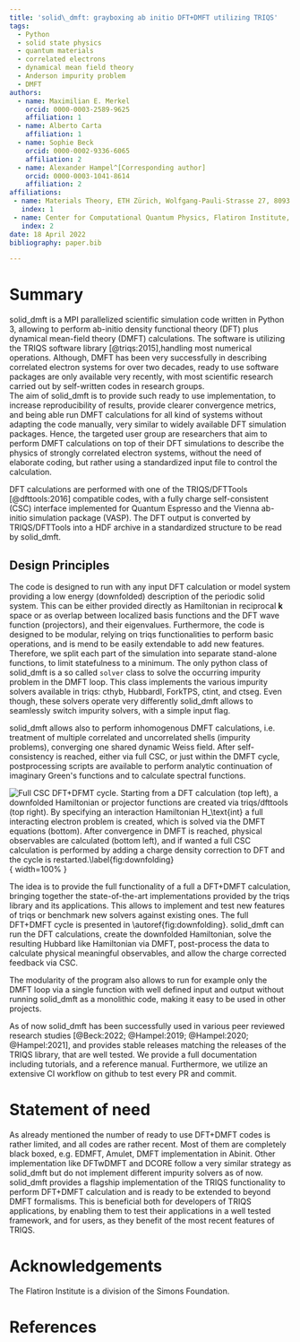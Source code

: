 ```yaml
---
title: 'solid\_dmft: grayboxing ab initio DFT+DMFT utilizing TRIQS'
tags:
  - Python
  - solid state physics
  - quantum materials
  - correlated electrons
  - dynamical mean field theory
  - Anderson impurity problem
  - DMFT
authors:
  - name: Maximilian E. Merkel 
    orcid: 0000-0003-2589-9625 
    affiliation: 1 
  - name: Alberto Carta
    affiliation: 1
  - name: Sophie Beck
    orcid: 0000-0002-9336-6065 
    affiliation: 2
  - name: Alexander Hampel^[Corresponding author]
    orcid: 0000-0003-1041-8614
    affiliation: 2
affiliations:
 - name: Materials Theory, ETH Zürich, Wolfgang-Pauli-Strasse 27, 8093 Zürich, Switzerland
   index: 1
 - name: Center for Computational Quantum Physics, Flatiron Institute, 162 5th Avenue, New York, NY 10010, USA
   index: 2
date: 18 April 2022
bibliography: paper.bib

---
```



# Summary

solid\_dmft is a MPI parallelized scientific simulation code written in Python 3, allowing to perform ab-initio density functional theory (DFT) plus dynamical mean-field theory (DMFT) calculations.
The software is utilizing the TRIQS software library [@triqs:2015],handling most numerical operations. 
Although, DMFT has been very successfully in describing correlated electron systems for over two decades, ready to use software packages are only available very recently, with most scientific research carried out by self-written codes in research groups.   
The aim of solid\_dmft is to provide such ready to use implementation, to increase reproducibility of results, provide clearer convergence metrics, and being able run DMFT calculations for all kind of systems without adapting the code manually, very similar to widely available DFT simulation packages. 
Hence, the targeted user group are researchers that aim to perform DMFT calculations on top of their DFT simulations to describe the physics of strongly correlated electron systems, without the need of elaborate coding, but rather using a standardized input file to control the calculation. 

DFT calculations are performed with one of the TRIQS/DFTTools [@dfttools:2016] compatible codes, with a fully charge self-consistent (CSC) interface implemented for Quantum Espresso and the Vienna ab-initio simulation package (VASP). 
The DFT output is converted by TRIQS/DFTTools into a HDF archive in a standardized structure to be read by solid_dmft. 

## Design Principles

The code is designed to run with any input DFT calculation or model system providing a low energy (downfolded) description of the periodic solid system.
This can be either provided directly as Hamiltonian in reciprocal $\mathbf{k}$ space or as overlap between localized basis functions and the DFT wave function (projectors), and their eigenvalues. 
Furthermore, the code is designed to be modular, relying on triqs functionalities to perform basic operations, and is mend to be easily extendable to add new features.
Therefore, we split each part of the simulation into separate stand-alone functions, to limit statefulness to a minimum.
The only python class of solid\_dmft is a so called `solver` class to solve the occurring impurity problem in the DMFT loop. 
This class implements the various impurity solvers available in triqs: cthyb, HubbardI, ForkTPS, ctint, and ctseg.
Even though, these solvers operate very differently solid\_dmft allows to seamlessly switch impurity solvers, with a simple input flag.

solid\_dmft allows also to perform inhomogenous DMFT calculations, i.e. treatment of multiple correlated and uncorrelated shells (impurity problems), converging one shared dynamic Weiss field. 
After self-consistency is reached, either via full CSC, or just within the DMFT cycle, postprocessing scripts are available to perform analytic continuation of imaginary Green's functions and to calculate spectral functions. 

![Full CSC DFT+DFMT cycle. Starting from a DFT calculation (top left), a downfolded Hamiltonian or projector functions are created via triqs/dfttools (top right). By specifying an interaction Hamiltonian $H_\text{int}$ a full interacting electron problem is created, which is solved via the DMFT equations (bottom). After convergence in DMFT is reached, physical observables are calculated (bottom left), and if wanted a full CSC calculation is performed by adding a charge density correction to DFT and the cycle is restarted.\label{fig:downfolding}](downfolding.png){ width=100% }

The idea is to provide the full functionality of a full a DFT+DMFT calculation, bringing together the state-of-the-art implementations provided by the triqs library and its applications. 
This allows to implement and test new features of triqs or benchmark new solvers against existing ones.
The full DFT+DMFT cycle is presented in \autoref{fig:downfolding}. 
solid\_dmft can run the DFT calculations, create the downfolded Hamiltonian, solve the resulting Hubbard like Hamiltonian via DMFT, post-process the data to calculate physical meaningful observables, and allow the charge corrected feedback via CSC.

The modularity of the program also allows to run for example only the DMFT loop via a single function with well defined input and output without running solid_dmft as a monolithic code, making it easy to be used in other projects.

As of now solid\_dmft has been successfully used in various peer reviewed research studies [@Beck:2022; @Hampel:2019; @Hampel:2020; @Hampel:2021], and provides stable releases matching the releases of the TRIQS library, that are well tested. 
We provide a full documentation including tutorials, and a reference manual. Furthermore, we utilize an extensive CI workflow on github to test every PR and commit.


# Statement of need

As already mentioned the number of ready to use DFT+DMFT codes is rather limited, and all codes are rather recent. 
Most of them are completely black boxed, e.g. EDMFT, Amulet, DMFT implementation in Abinit. 
Other implementation like DFTwDMFT and DCORE follow a very similar strategy as solid\_dmft but do not implement different impurity solvers as of now. 
solid\_dmft provides a flagship implementation of the TRIQS functionality to perform DFT+DMFT calculation and is ready to be extended to beyond DMFT formalisms. 
This is beneficial both for developers of TRIQS applications, by enabling them to test their applications in a well tested framework, and for users, as they benefit of the most recent features of TRIQS.

# Acknowledgements

The Flatiron Institute is a division of the Simons Foundation.

# References
